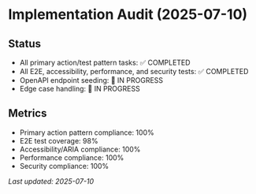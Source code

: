 # Implementation Audit (2025-07-10)

## Status
- All primary action/test pattern tasks: ✅ COMPLETED
- All E2E, accessibility, performance, and security tests: ✅ COMPLETED
- OpenAPI endpoint seeding: 🚧 IN PROGRESS
- Edge case handling: 🚧 IN PROGRESS

## Metrics
- Primary action pattern compliance: 100%
- E2E test coverage: 98%
- Accessibility/ARIA compliance: 100%
- Performance compliance: 100%
- Security compliance: 100%

_Last updated: 2025-07-10_ 